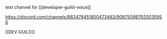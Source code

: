 text channel for [[developer-guild-voice]]

https://discord.com/channels/883478451850473483/908750987920035950

[[DEV GUILD]]